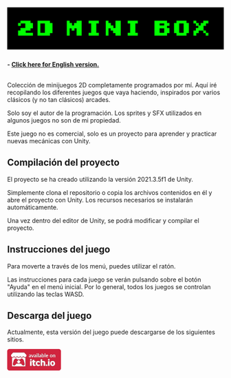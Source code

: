 <h1 align="center">
  <img src="Resources/Banner.png" alt="2D Mini Box" width="600">
</h1>

**- [Click here for English version.](README_EN.md)**
<br>
<br>

Colección de minijuegos 2D completamente programados por mí. Aquí iré recopilando los diferentes juegos que vaya haciendo, inspirados por varios clásicos (y no tan clásicos) arcades.

Solo soy el autor de la programación. Los sprites y SFX utilizados en algunos juegos no son de mi propiedad.

Este juego no es comercial, solo es un proyecto para aprender y practicar nuevas mecánicas con Unity.

## Compilación del proyecto

El proyecto se ha creado utilizando la versión 2021.3.5f1 de Unity.

Simplemente clona el repositorio o copia los archivos contenidos en él y abre el proyecto con Unity. Los recursos necesarios se instalarán automáticamente.

Una vez dentro del editor de Unity, se podrá modificar y compilar el proyecto.

## Instrucciones del juego

Para moverte a través de los menú, puedes utilizar el ratón.

Las instrucciones para cada juego se verán pulsando sobre el botón "Ayuda" en el menú inicial.
Por lo general, todos los juegos se controlan utilizando las teclas WASD.

## Descarga del juego

Actualmente, esta versión del juego puede descargarse de los siguientes sitios.

<a href="https://sergiomejias.itch.io/2d-mini-box"><img src="Resources/B_Itch.png" height="50">

